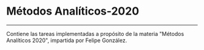 # Métodos Analíticos-2020

***


Contiene las tareas implementadas a propósito de la materia "Métodos Analíticos 2020", impartida por Felipe González.
